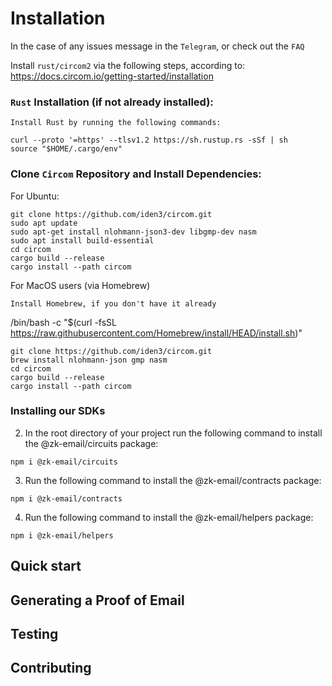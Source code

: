 # Installation
In the case of any issues message in the `Telegram`, or check out the `FAQ`

Install `rust/circom2` via the following steps, according to: https://docs.circom.io/getting-started/installation

### `Rust` Installation (if not already installed):

```
Install Rust by running the following commands:

curl --proto '=https' --tlsv1.2 https://sh.rustup.rs -sSf | sh
source "$HOME/.cargo/env"

```
### Clone ```Circom``` Repository and Install Dependencies:

For Ubuntu:
```
git clone https://github.com/iden3/circom.git
sudo apt update
sudo apt-get install nlohmann-json3-dev libgmp-dev nasm
sudo apt install build-essential
cd circom
cargo build --release
cargo install --path circom

```
For MacOS users (via Homebrew)
```
Install Homebrew, if you don't have it already
```
/bin/bash -c "$(curl -fsSL https://raw.githubusercontent.com/Homebrew/install/HEAD/install.sh)"
```
git clone https://github.com/iden3/circom.git
brew install nlohmann-json gmp nasm
cd circom
cargo build --release
cargo install --path circom
```

### Installing our SDKs


2. In the root directory of your project run the following command to install the @zk-email/circuits package:
```
npm i @zk-email/circuits
```
3. Run the following command to install the @zk-email/contracts package:
```
npm i @zk-email/contracts
```

4. Run the following command to install the @zk-email/helpers package:

```
npm i @zk-email/helpers
```


## Quick start

## Generating a Proof of Email

## Testing


## Contributing